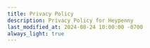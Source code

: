 ```yaml
---
title: Privacy Policy
description: Privacy Policy for Heypenny
last_modified_at: 2024-08-24 10:00:00 -0700
always_light: true
---
```


<div
  name="termly-embed"
  data-id="c97dcb5f-9f13-4de9-b05d-c1616a85f723"
  style="max-width: var(--content-width); margin: auto"
></div>
<script type="text/javascript">(function(d, s, id) {
  var js, tjs = d.getElementsByTagName(s)[0];
  if (d.getElementById(id)) return;
  js = d.createElement(s); js.id = id;
  js.src = "https://app.termly.io/embed-policy.min.js";
  tjs.parentNode.insertBefore(js, tjs);
}(document, 'script', 'termly-jssdk'));</script>
